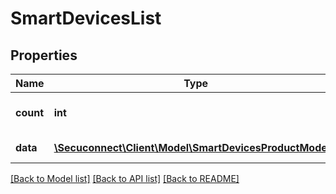 # SmartDevicesList

## Properties
Name | Type | Description | Notes
------------ | ------------- | ------------- | -------------
**count** | **int** | Number of existing smart devices | 
**data** | [**\Secuconnect\Client\Model\SmartDevicesProductModel[]**](SmartDevicesProductModel.md) | GET Smart/Devices | 

[[Back to Model list]](../README.md#documentation-for-models) [[Back to API list]](../README.md#documentation-for-api-endpoints) [[Back to README]](../README.md)


